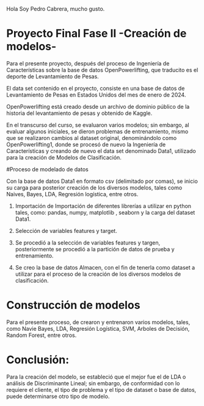 Hola Soy Pedro Cabrera, mucho gusto.

# Proyecto Final Fase II -Creación de modelos-

Para el presente proyecto, después del proceso de Ingeniería de Características sobre la base de datos OpenPowerlifting, que traducito es el deporte de Levantamiento de Pesas.

El data set contenido en el proyecto, consiste en una base de datos de Levantamiento de Pesas en Estados Unidos del mes de enero de 2024. 

OpenPowerlifting está creado desde un archivo de dominio público de la historia del levantamiento de pesas y obtenido de Kaggle.

En el transcurso del curso, se evaluaron varios modelos; sin embargo, al evaluar algunos iniciales, se dieron problemas de entrenamiento, mismo que se realizaron cambios al dataset original, denominándolo como OpenPowerlifting1, donde se procesó de nuevo la Ingeniería de Características y creando de nuevo el data set denominado Data1, utilizado para la creación de Modelos de Clasificación.
 
#Proceso de modelado de datos

Con la base de datos Data1 en formato csv (delimitado por comas), se inicio su carga para posterior creación de los diversos modelos, tales como Naives, Bayes, LDA, Regresión logística, entre otros.

1.	Importación de Importación de diferentes librerías a utilizar en python tales, como: pandas, numpy, matplotlib , seaborn y la carga del dataset Data1.

2.	Selección de variables features y target. 

3.	Se procedió a la selección de variables features y targen, posteriormente se procedió a la partición de datos de prueba y entrenamiento.

4.	Se creo la base de datos Almacen, con el fin de tenerla como dataset a utilizar para el proceso de la creación de los diversos modelos de clasificación.

# Construcción de modelos

Para el presente proceso, de crearon y entrenaron varios modelos, tales, como Navie Bayes, LDA, Regresión Logística, SVM, Arboles de Decisión, Random Forest, entre otros.

# Conclusión:

Para la creación del modelo, se estableció que el mejor fue el de LDA o análisis de Discriminante Lineal; sin embargo, de conformidad con lo requiere el cliente, el tipo de problema y el tipo de dataset o base de datos, puede determinarse otro tipo de modelo. 



